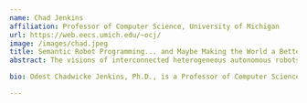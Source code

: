 ```yaml
---
name: Chad Jenkins
affiliation: Professor of Computer Science, University of Michigan
url: https://web.eecs.umich.edu/~ocj/
image: /images/chad.jpeg
title: Semantic Robot Programming... and Maybe Making the World a Better Place
abstract: The visions of interconnected heterogeneous autonomous robots in widespread use are a coming reality that will reshape our world. Similar to "app stores" for modern computing, people at varying levels of technical background will contribute to "robot app stores" as designers and developers. However, current paradigms to program robots beyond simple cases remains inaccessible to all but the most sophisticated of developers and researchers. In order for people to fluently program autonomous robots, a robot must be able to interpret user instructions that accord with that user’s model of the world. The challenge is that many aspects of such a model are difficult or impossible for the robot to sense directly. We posit a critical missing component is the grounding of semantic symbols in a manner that addresses both uncertainty in low-level robot perception and intentionality in high-level reasoning. Such a grounding will enable robots to fluidly work with human collaborators to perform tasks that require extended goal-directed autonomy. I will present our efforts towards accessible and general methods of robot programming from the demonstrations of human users. Our recent work has focused on Semantic Robot Programming (SRP), a declarative paradigm for robot programming by demonstration that builds on semantic mapping. In contrast to procedural methods for motion imitation in configuration space, SRP is suited to generalize user demonstrations of goal scenes in workspace, such as for manipulation in cluttered environments. SRP extends our efforts to crowdsource robot learning from demonstration at scale through messaging protocols suited to web/cloud robotics. With such scaling of robotics in mind, prospects for cultivating both equal opportunity and technological excellence will be discussed in the context of broadening and strengthening Title IX and Title VI."

bio: Odest Chadwicke Jenkins, Ph.D., is a Professor of Computer Science and Engineering and Associate Director of the Robotics Institute at the University of Michigan. Prof. Jenkins earned his B.S. in Computer Science and Mathematics at Alma College (1996), M.S. in Computer Science at Georgia Tech (1998), and Ph.D. in Computer Science at the University of Southern California (2003). He previously served on the faculty of Brown University in Computer Science (2004-15). His research addresses problems in interactive robotics and human-robot interaction, primarily focused on mobile manipulation, robot perception, and robot learning from demonstration. His research often intersects topics in computer vision, machine learning, and computer animation. Prof. Jenkins has been recognized as a Sloan Research Fellow and is a recipient of the Presidential Early Career Award for Scientists and Engineers (PECASE). His work has also been supported by Young Investigator awards from the Office of Naval Research (ONR), the Air Force Office of Scientific Research (AFOSR) and the National Science Foundation (NSF). Prof. Jenkins is currently serving as Editor-in-Chief for the ACM Transactions on Human-Robot Interaction. He is a Fellow of the American Association for the Advancement of Science, and Senior Member of the Association for Computing Machinery and the Institute of Electrical and Electronics Engineers. He is an alumnus of the Defense Science Study Group (2018-19).

---
```


